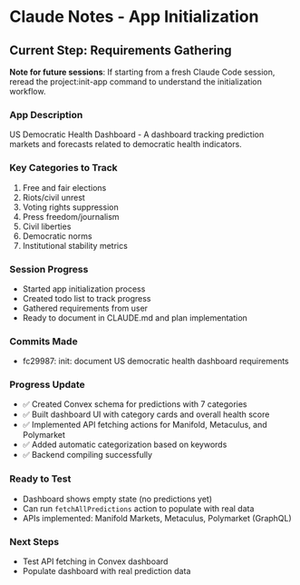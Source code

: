 # Claude Notes - App Initialization

## Current Step: Requirements Gathering

**Note for future sessions**: If starting from a fresh Claude Code session, reread the project:init-app command to understand the initialization workflow.

### App Description
US Democratic Health Dashboard - A dashboard tracking prediction markets and forecasts related to democratic health indicators.

### Key Categories to Track
1. Free and fair elections
2. Riots/civil unrest
3. Voting rights suppression
4. Press freedom/journalism
5. Civil liberties
6. Democratic norms
7. Institutional stability metrics

### Session Progress
- Started app initialization process
- Created todo list to track progress
- Gathered requirements from user
- Ready to document in CLAUDE.md and plan implementation

### Commits Made
- fc29987: init: document US democratic health dashboard requirements

### Progress Update
- ✅ Created Convex schema for predictions with 7 categories
- ✅ Built dashboard UI with category cards and overall health score
- ✅ Implemented API fetching actions for Manifold, Metaculus, and Polymarket
- ✅ Added automatic categorization based on keywords
- ✅ Backend compiling successfully

### Ready to Test
- Dashboard shows empty state (no predictions yet)
- Can run `fetchAllPredictions` action to populate with real data
- APIs implemented: Manifold Markets, Metaculus, Polymarket (GraphQL)

### Next Steps
- Test API fetching in Convex dashboard
- Populate dashboard with real prediction data
